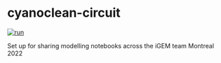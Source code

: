# cyanoclean-circuit
[![run](https://mybinder.org/badge_logo.svg)](https://mybinder.org/v2/gh/han-ol/cyanoclean-circuit/main?labpath=circuit_simulation.ipynb)

Set up for sharing modelling notebooks across the iGEM team Montreal 2022
